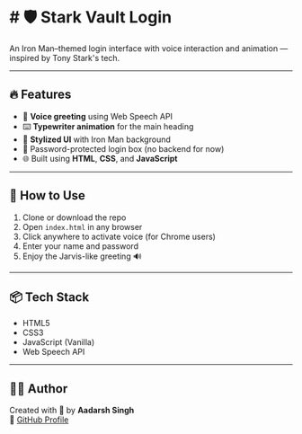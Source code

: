 # # 🛡️ Stark Vault Login

An Iron Man–themed login interface with voice interaction and animation — inspired by Tony Stark's tech.

---

## 🔥 Features

- 🎤 **Voice greeting** using Web Speech API
- ⌨️ **Typewriter animation** for the main heading
- 🎨 **Stylized UI** with Iron Man background
- 🔐 Password-protected login box (no backend for now)
- 🌐 Built using **HTML**, **CSS**, and **JavaScript**

---

## 🚀 How to Use

1. Clone or download the repo
2. Open `index.html` in any browser
3. Click anywhere to activate voice (for Chrome users)
4. Enter your name and password
5. Enjoy the Jarvis-like greeting 🔊

---

## 📦 Tech Stack

- HTML5
- CSS3
- JavaScript (Vanilla)
- Web Speech API

---

## 🙋‍♂️ Author

Created with 💙 by **Aadarsh Singh**  
🔗 [GitHub Profile](https://github.com/Aadarsh225)

